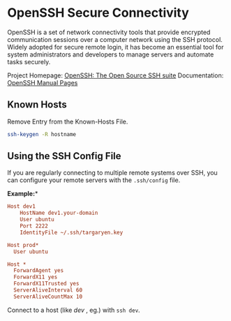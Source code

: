 # OpenSSH Secure Connectivity

OpenSSH is a set of network connectivity tools that provide encrypted communication sessions over a computer network using the SSH protocol. Widely adopted for secure remote login, it has become an essential tool for system administrators and developers to manage servers and automate tasks securely.

Project Homepage: [OpenSSH: The Open Source SSH suite](https://www.openssh.com/)
Documentation: [OpenSSH Manual Pages](https://www.openssh.com/manual.html)

## Known Hosts

Remove Entry from the Known-Hosts File.
```bash
ssh-keygen -R hostname
```

## Using the SSH Config File
If you are regularly connecting to multiple remote systems over SSH, you can configure your remote servers with the `.ssh/config` file.

**Example:***
```ini
Host dev1
    HostName dev1.your-domain
    User ubuntu
    Port 2222
    IdentityFile ~/.ssh/targaryen.key

Host prod*
  User ubuntu

Host *
  ForwardAgent yes
  ForwardX11 yes
  ForwardX11Trusted yes
  ServerAliveInterval 60
  ServerAliveCountMax 10
```

Connect to a host (like *dev* , eg.) with `ssh dev`.
